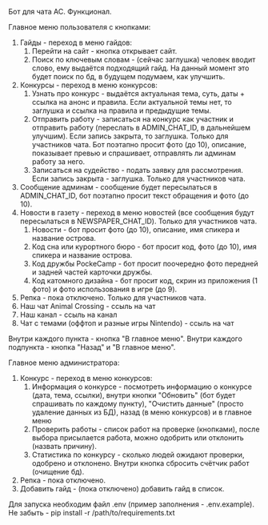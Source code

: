 Бот для чата AC. Функционал.

Главное меню пользователя с кнопками:
1. Гайды - переход в меню гайдов:
   1. Перейти на сайт - кнопка открывает сайт.
   2. Поиск по ключевым словам - (сейчас заглушка) человек вводит слово, ему выдаётся подходящий гайд. На данный момент это будет поиск по бд, в будущем подумаем, как улучшить.
2. Конкурсы - переход в меню конкурсов:
   1. Узнать про конкурс - выдаётся актуальная тема, суть, даты + ссылка на анонс и правила. Если актуальной темы нет, то заглушка и ссылка на правила и предыдущие темы. 
   2. Отправить работу - записаться на конкурс как участник и отправить работу (переслать в ADMIN_CHAT_ID, в дальнейшем улучшим). Если запись закрыта, то заглушка. Только для участников чата. Бот поэтапно просит фото (до 10), описание, показывает превью и спрашивает, отправлять ли админам работу за него.
   3. Записаться на судейство - подать заявку для рассмотрения. Если запись закрыта - заглушка. Только для участников чата.
3. Сообщение админам - сообщение будет пересылаться в ADMIN_CHAT_ID, бот поэтапно просит текст обращения и фото (до 10).
4. Новости в газету - переход в меню новостей (все сообщения будут пересылаться в NEWSPAPER_CHAT_ID). Только для участников чата.
   1. Новости - бот просит фото (до 10), описание, имя спикера и название острова.
   2. Код сна или курортного бюро - бот просит код, фото (до 10), имя спикера и название острова.
   3. Код дружбы PockeCamp - бот просит поочередно фото передней и задней частей карточки дружбы.
   4. Код катомного дизайна - бот просит код, скрин из приложения (1 фото) и фото использования в игре (до 9).
5. Репка - пока отключено. Только для участников чата.
6. Наш чат Animal Crossing - ссыль на чат
7. Наш канал - ссыль на канал
8. Чат с темами (оффтоп и разные игры Nintendo) - ссыль на чат
   
Внутри каждого пункта - кнопка "В главное меню".
Внутри каждого подпункта - кнопка "Назад" и "В главное меню".

Главное меню администратора:
1. Конкурс - переход в меню конкурсов:
   1. Информация о конкурсе - посмотреть информацию о конкурсе (дата, тема, ссылки), внутри кнопки "Обновить" (бот будет спрашивать по каждому пункту), "Очистить данные" (просто удаление данных из БД), назад (в меню конкурсов) и в главное меню
   2. Проверить работы - список работ на проверке (кнопками), после выбора присылается работа, можно одобрить или отклонить (назвать причину).
   3. Статистика по конкурсу - сколько людей ожидают проверки, одобрено и отклонено. Внутри кнопка сбросить счётчик работ (очищение бд).
2. Репка - пока отключено.
3. Добавить гайд - (пока отключено) добавить гайд в список.

Для запуска необходим файл .env (пример заполнения - .env.example).
Не забыть - pip install -r /path/to/requirements.txt